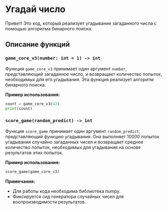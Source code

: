 # Угадай число

Привет! Это код, который реализует угадывание загаданного числа с помощью алгоритма бинарного поиска.

## Описание функций

### `game_core_v3(number: int = 1) -> int`

Функция `game_core_v3` принимает один аргумент `number`, представляющий загаданное число, и возвращает количество попыток, необходимых для его угадывания. Эта функция реализует алгоритм бинарного поиска.

__Пример использования:__

```python
count = game_core_v3(42)
print(count)
```

### `score_game(random_predict) -> int`

Функция `score_game` принимает один аргумент `random_predict`, представляющий функцию угадывания. Она выполняет 10000 попыток угадывания случайно загаданных чисел и возвращает среднее количество попыток, необходимых для угадывания на основе результатов этих попыток.

__Пример использования:__

```python
score_game(game_core_v3)
```


__Примечания:__

- Для работы кода необходима библиотека numpy.
- Фиксируется сид генератора случайных чисел для воспроизводимости результатов.